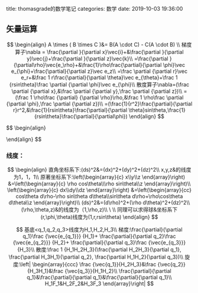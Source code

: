 title: thomasgrade的数学笔记
categories: 数学
date: 2019-10-03 19:36:00

## 矢量运算

$$
\begin{align}
A \times ( B \times C )&= B(A \cdot C) - C(A \cdot B) \\
梯度算子\nabla = \frac{\partial }{\partial x}\vec{i}+&\frac{\partial }{\partial y}\vec{j}+\frac{\partial }{\partial z}\vec{k}\\
=\frac{\partial }{\partial\rho}\vec{e_\rho}+&\frac{1}\rho\frac{\partial}{\partial \phi}\vec e_{\phi}+\frac{\partial}{\partial z}\vec e_z\\
=\frac \partial {\partial r}\vec e_r+&\frac 1 r\frac{\partial}{\partial \theta}\vec e_{\theta}+\frac 1 {rsin\theta}\frac \partial {\partial \phi}\vec e_{\phi}\\
散度算子\nabla=(\frac \partial {\partial x},&\frac \partial {\partial y},\frac \partial {\partial z})\\
=(\frac 1 \rho\frac {\partial} {\partial \rho}\rho,&\frac 1 \rho\frac \partial {\partial \phi},\frac \partial {\partial z})\\
=(\frac{1}{r^2}\frac{\partial}{\partial r}r^2,&\frac{1}{rsin\theta}\frac{\partial}{\partial \theta}sin\theta,\frac{1}{rsin\theta}\frac{\partial}{\partial\phi})
\end{align}
$$

$$
\begin{align}

\end{align}
$$

### 线度：

$$
\begin{align}
直角坐标系下:(ds)^2&=(dx)^2+(dy)^2+(dz)^2\\
x,y,z&的线度为1，1，1\\
原著坐标系下:\left(\begin{array}{c}
x\\y\\z
\end{array}\right)
&=\left(\begin{array}{c}
\rho cos\theta\\\rho sin\theta\\z
\end{array}\right)\\
\left(\begin{array}{c}
dx\\dy\\dz
\end{array}\right)
&=\left(\begin{array}{cc}
cos\theta d\rho-\rho sin\theta d\theta\\sin\theta d\rho+\rho\cos\theta d\theta\\z
\end{array}\right)\\
(ds)^2&=(d\rho)^2+(\rho d\theta)^2+(dz)^2\\
(\rho,\theta,z)&的线度为（1,\rho,z)\\ \ \\
同理可以求得球&坐标系下(r,\phi,\theta)线度为(1,r,rsin\theta)
\end{align}
$$

$$
基底<q_1,q_2,q_3>线度为H_1,H_2,H_3\\
梯度:\frac{\partial}{\partial q_1}\frac {\vec{e_{q_1}}} {H_1}+
 	\frac{\partial}{\partial q_2}\frac {\vec{e_{q_2}}} {H_2}+
	\frac{\partial}{\partial q_3}\frac {\vec{e_{q_3}}} {H_3}\\
散度:\frac 1 {H_1H_2H_3}(\frac{\partial H_2H_3}{\partial q_1},
	\frac{\partial H_3H_1}{\partial q_2},
	\frac{\partial H_1H_2}{\partial q_3})\\
旋度:\left| \begin{array}{ccc}
\frac {\vec{q_1}}{H_2H_3}&\frac {\vec{q_2}}{H_3H_1}&\frac {\vec{q_3}}{H_1H_2}\\
\frac{\partial}{\partial q_1}&\frac{\partial}{\partial q_1}&\frac{\partial}{\partial q_1}\\
H_1F_1&H_2F_2&H_3F_3
\end{array}\right|
$$

